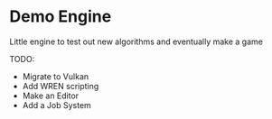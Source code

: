 # Demo Engine

Little engine to test out new algorithms and eventually make a game

TODO:

- Migrate to Vulkan
- Add WREN scripting
- Make an Editor
- Add a Job System
